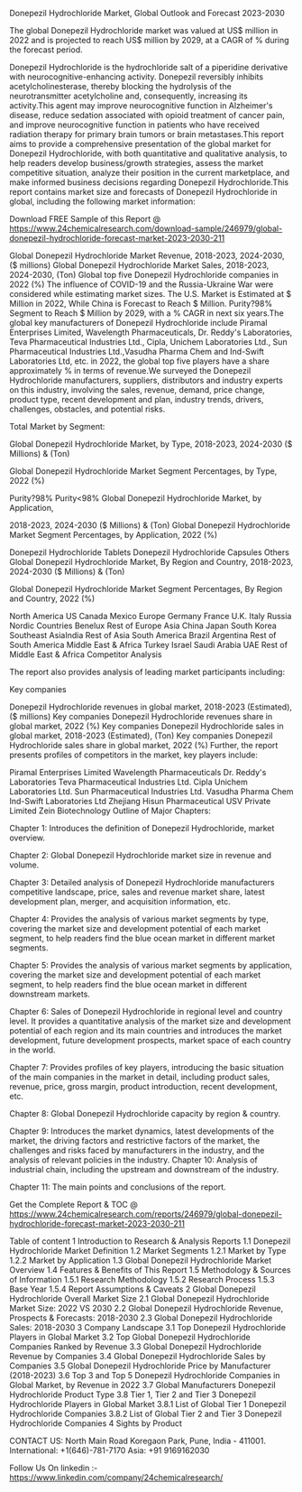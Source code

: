 Donepezil Hydrochloride Market, Global Outlook and Forecast 2023-2030

The global Donepezil Hydrochloride market was valued at US$ million in 2022 and is projected to reach US$ million by 2029, at a CAGR of % during the forecast period.

Donepezil Hydrochloride is the hydrochloride salt of a piperidine derivative with neurocognitive-enhancing activity. Donepezil reversibly inhibits acetylcholinesterase, thereby blocking the hydrolysis of the neurotransmitter acetylcholine and, consequently, increasing its activity.This agent may improve neurocognitive function in Alzheimer's disease, reduce sedation associated with opioid treatment of cancer pain, and improve neurocognitive function in patients who have received radiation therapy for primary brain tumors or brain metastases.This report aims to provide a comprehensive presentation of the global market for Donepezil Hydrochloride, with both quantitative and qualitative analysis, to help readers develop business/growth strategies, assess the market competitive situation, analyze their position in the current marketplace, and make informed business decisions regarding Donepezil Hydrochloride.This report contains market size and forecasts of Donepezil Hydrochloride in global, including the following market information:

Download FREE Sample of this Report @ https://www.24chemicalresearch.com/download-sample/246979/global-donepezil-hydrochloride-forecast-market-2023-2030-211

Global Donepezil Hydrochloride Market Revenue, 2018-2023, 2024-2030, ($ millions)
Global Donepezil Hydrochloride Market Sales, 2018-2023, 2024-2030, (Ton) 
Global top five Donepezil Hydrochloride companies in 2022 (%)
The influence of COVID-19 and the Russia-Ukraine War were considered while estimating market sizes. The U.S. Market is Estimated at $ Million in 2022, While China is Forecast to Reach $ Million. Purity?98% Segment to Reach $ Million by 2029, with a % CAGR in next six years.The global key manufacturers of Donepezil Hydrochloride include Piramal Enterprises Limited, Wavelength Pharmaceuticals, Dr. Reddy's Laboratories, Teva Pharmaceutical Industries Ltd., Cipla, Unichem Laboratories Ltd., Sun Pharmaceutical Industries Ltd.,Vasudha Pharma Chem and Ind-Swift Laboratories Ltd, etc. in 2022, the global top five players have a share approximately % in terms of revenue.We surveyed the Donepezil Hydrochloride manufacturers, suppliers, distributors and industry experts on this industry, involving the sales, revenue, demand, price change, product type, recent development and plan, industry trends, drivers, challenges, obstacles, and potential risks.

Total Market by Segment:

Global Donepezil Hydrochloride Market, by Type, 2018-2023, 2024-2030 ($ Millions) & (Ton)

Global Donepezil Hydrochloride Market Segment Percentages, by Type, 2022 (%)

Purity?98%
Purity<98%
Global Donepezil Hydrochloride Market, by Application,

2018-2023,
2024-2030
($ Millions) & (Ton)
Global Donepezil Hydrochloride Market Segment Percentages, by Application, 2022 (%)

Donepezil Hydrochloride Tablets
Donepezil Hydrochloride Capsules
Others
Global Donepezil Hydrochloride Market, By Region and Country, 2018-2023, 2024-2030 ($ Millions) & (Ton)

Global Donepezil Hydrochloride Market Segment Percentages, By Region and Country, 2022 (%)

North America
US
Canada
Mexico
Europe
Germany
France
U.K.
Italy
Russia
Nordic
Countries Benelux
Rest of Europe Asia
China
Japan
South
Korea
Southeast AsiaIndia
Rest of Asia
South America
Brazil
Argentina
Rest of South America
Middle East & Africa
Turkey
Israel
Saudi Arabia
UAE
Rest of Middle East & Africa
Competitor Analysis

The report also provides analysis of leading market participants including:

Key companies

Donepezil Hydrochloride revenues in global market, 2018-2023 (Estimated), ($ millions)
Key companies Donepezil Hydrochloride revenues share in global market, 2022 (%)
Key companies Donepezil Hydrochloride sales in global market, 2018-2023 (Estimated), (Ton)
Key companies Donepezil Hydrochloride sales share in global market, 2022 (%)
Further, the report presents profiles of competitors in the market, key players include:

Piramal Enterprises Limited
Wavelength Pharmaceuticals
Dr. Reddy's Laboratories
Teva Pharmaceutical Industries Ltd.
Cipla Unichem Laboratories Ltd.
Sun Pharmaceutical Industries Ltd.
Vasudha Pharma Chem
Ind-Swift Laboratories Ltd
Zhejiang Hisun Pharmaceutical
USV Private Limited Zein Biotechnology
Outline of Major Chapters:

Chapter 1: Introduces the definition of Donepezil Hydrochloride, market overview.

Chapter 2: Global Donepezil Hydrochloride market size in revenue and volume.

Chapter 3: Detailed analysis of Donepezil Hydrochloride manufacturers competitive landscape, price, sales and revenue market share, latest development plan, merger, and acquisition information, etc.

Chapter 4: Provides the analysis of various market segments by type, covering the market size and development potential of each market segment, to help readers find the blue ocean market in different market segments.

Chapter 5: Provides the analysis of various market segments by application, covering the market size and development potential of each market segment, to help readers find the blue ocean market in different downstream markets.

Chapter 6: Sales of Donepezil Hydrochloride in regional level and country level. It provides a quantitative analysis of the market size and development potential of each region and its main countries and introduces the market development, future development prospects, market space of each country in the world.

Chapter 7: Provides profiles of key players, introducing the basic situation of the main companies in the market in detail, including product sales, revenue, price, gross margin, product introduction, recent development, etc.

Chapter 8: Global Donepezil Hydrochloride capacity by region & country.

Chapter 9: Introduces the market dynamics, latest developments of the market, the driving factors and restrictive factors of the market, the challenges and risks faced by manufacturers in the industry, and the analysis of relevant policies in the industry. Chapter 10: Analysis of industrial chain, including the upstream and downstream of the industry.

Chapter 11: The main points and conclusions of the report.

Get the Complete Report & TOC @ https://www.24chemicalresearch.com/reports/246979/global-donepezil-hydrochloride-forecast-market-2023-2030-211

Table of content
1 Introduction to Research & Analysis Reports
1.1 Donepezil Hydrochloride Market Definition
1.2 Market Segments
1.2.1 Market by Type
1.2.2 Market by Application
1.3 Global Donepezil Hydrochloride Market Overview
1.4 Features & Benefits of This Report
1.5 Methodology & Sources of Information
1.5.1 Research Methodology
1.5.2 Research Process
1.5.3 Base Year
1.5.4 Report Assumptions & Caveats
2 Global Donepezil Hydrochloride Overall Market Size
2.1 Global Donepezil Hydrochloride Market Size: 2022 VS 2030
2.2 Global Donepezil Hydrochloride Revenue, Prospects & Forecasts: 2018-2030
2.3 Global Donepezil Hydrochloride Sales: 2018-2030
3 Company Landscape
3.1 Top Donepezil Hydrochloride Players in Global Market
3.2 Top Global Donepezil Hydrochloride Companies Ranked by Revenue
3.3 Global Donepezil Hydrochloride Revenue by Companies
3.4 Global Donepezil Hydrochloride Sales by Companies
3.5 Global Donepezil Hydrochloride Price by Manufacturer (2018-2023)
3.6 Top 3 and Top 5 Donepezil Hydrochloride Companies in Global Market, by Revenue in 2022
3.7 Global Manufacturers Donepezil Hydrochloride Product Type
3.8 Tier 1, Tier 2 and Tier 3 Donepezil Hydrochloride Players in Global Market
3.8.1 List of Global Tier 1 Donepezil Hydrochloride Companies
3.8.2 List of Global Tier 2 and Tier 3 Donepezil Hydrochloride Companies
4 Sights by Product

CONTACT US:
North Main Road Koregaon Park, Pune, India - 411001.
International: +1(646)-781-7170
Asia: +91 9169162030

Follow Us On linkedin :- https://www.linkedin.com/company/24chemicalresearch/
